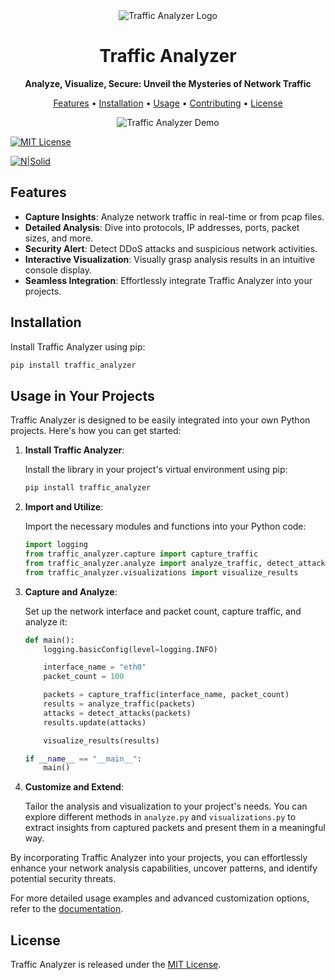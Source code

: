 <div align="center">
    <img src="logo.png" alt="Traffic Analyzer Logo">
</div>

<h1 align="center">Traffic Analyzer</h1>

<p align="center">
    <strong>Analyze, Visualize, Secure: Unveil the Mysteries of Network Traffic</strong>
</p>

<p align="center">
    <a href="#features">Features</a> •
    <a href="#installation">Installation</a> •
    <a href="#usage">Usage</a> •
    <a href="#contributing">Contributing</a> •
    <a href="#license">License</a>
</p>

<p align="center">
    <img src="demo.gif" alt="Traffic Analyzer Demo">
</p>

[![MIT License](https://img.shields.io/badge/License-MIT-green.svg)](https://choosealicense.com/licenses/mit/)


[![N|Solid](https://cldup.com/dTxpPi9lDf.thumb.png)](https://nodesource.com/products/nsolid)

## Features

- **Capture Insights**: Analyze network traffic in real-time or from pcap files.
- **Detailed Analysis**: Dive into protocols, IP addresses, ports, packet sizes, and more.
- **Security Alert**: Detect DDoS attacks and suspicious network activities.
- **Interactive Visualization**: Visually grasp analysis results in an intuitive console display.
- **Seamless Integration**: Effortlessly integrate Traffic Analyzer into your projects.

## Installation

Install Traffic Analyzer using pip:

```bash
pip install traffic_analyzer
```

## Usage in Your Projects

Traffic Analyzer is designed to be easily integrated into your own Python projects. Here's how you can get started:

1. **Install Traffic Analyzer**:

    Install the library in your project's virtual environment using pip:

    ```bash
    pip install traffic_analyzer
    ```

2. **Import and Utilize**:

    Import the necessary modules and functions into your Python code:

    ```python
    import logging
    from traffic_analyzer.capture import capture_traffic
    from traffic_analyzer.analyze import analyze_traffic, detect_attacks
    from traffic_analyzer.visualizations import visualize_results
    ```

3. **Capture and Analyze**:

    Set up the network interface and packet count, capture traffic, and analyze it:

    ```python
    def main():
        logging.basicConfig(level=logging.INFO)

        interface_name = "eth0"
        packet_count = 100

        packets = capture_traffic(interface_name, packet_count)
        results = analyze_traffic(packets)
        attacks = detect_attacks(packets)
        results.update(attacks)

        visualize_results(results)

    if __name__ == "__main__":
        main()
    ```

4. **Customize and Extend**:

    Tailor the analysis and visualization to your project's needs. You can explore different methods in `analyze.py` and `visualizations.py` to extract insights from captured packets and present them in a meaningful way.

By incorporating Traffic Analyzer into your projects, you can effortlessly enhance your network analysis capabilities, uncover patterns, and identify potential security threats.

For more detailed usage examples and advanced customization options, refer to the [documentation](https://github.com/craxti/traffic_analyzer/wiki).

## License

Traffic Analyzer is released under the [MIT License](LICENSE).
